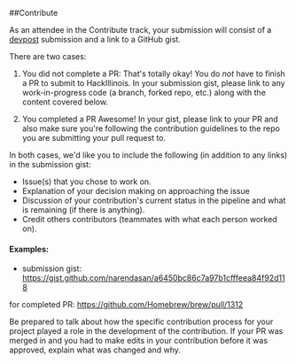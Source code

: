 ##Contribute

As an attendee in the Contribute track, your submission will consist of a [devpost](https://hackillinois2016s.devpost.com/) submission and a link to a GitHub gist.

There are two cases:


1. You did not complete a PR:
That's totally okay! You do *not* have to finish a PR to submit to HackIllinois. In your submission gist, please link to any work-in-progress code (a branch, forked repo, etc.) along with the content covered below.


2. You completed a PR
Awesome! In your gist, please link to your PR and also make sure you're following the contribution guidelines to the repo you are submitting your pull request to. 
  
In both cases, we'd like you to include the following (in addition to any links) in the submission gist:
  * Issue(s) that you chose to work on.
  * Explanation of your decision making on approaching the issue
  * Discussion of your contribution's current status in the pipeline and what is remaining (if there is anything).
  * Credit others contributors (teammates with what each person worked on).

#### Examples:
* submission gist: https://gist.github.com/narendasan/a6450bc86c7a97b1cfffeea84f92d118

for completed PR: https://github.com/Homebrew/brew/pull/1312 


Be prepared to talk about how the specific contribution process for your project played a role in the development of the contribution. If your PR was merged in and you had to make edits in your contribution before it was approved, explain what was changed and why.
